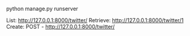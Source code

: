 python manage.py runserver

List: http://127.0.0.1:8000/twitter/
Retrieve: http://127.0.0.1:8000/twitter/1
Create: POST - http://127.0.0.1:8000/twitter/